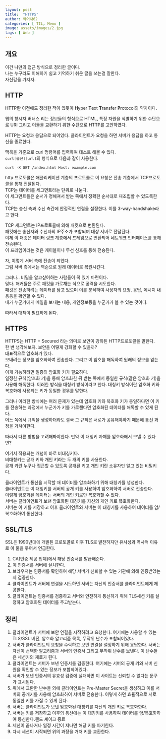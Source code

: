 ```yaml
---
layout: post
title:  "HTTPS"
author: 악어새62
categories: [ TIL, Memo ]
image: assets/images/2.jpg
tags: [ Web ]
---
```

## 개요

이건 나만의 접근 방식으로 정리한 글이다.  
나는 누구라도 이해하기 쉽고 기억하기 쉬운 글을 쓰는걸 잘한다.  
자신감을 가지자.

## HTTP

HTTP란 이전에도 정리한 적이 있듯이 **H**yper **T**ext **T**ransfer **P**rotocol의 약자이다.

웹의 창시자 버너스 리는 정보들의 형식으로 HTML, 특정 자원을 식별하기 위한 수단으로 URI 그리고 이들을 교환하기 위한 수단으로 HTTP를 고안하였다.

HTTP는 요청과 응답으로 되어있다. 클라이언트가 요청을 하면 서버가 응답을 하고 통신을 종료한다.  

맥북을 기준으로 curl 명령어를 입력하여 테스트 해볼 수 있다.  
`curl[옵션][url]`의 형식으로 다음과 같이 사용한다.  
```
curl -X GET /index.html Host: example.com
```

http 프로토콜은 애플리케이션 계층의 프로토콜로 이 요청은 전송 계층에서 TCP프로토콜을 통해 전달된다.  
TCP는 데이터를 세그먼트라는 단위로 나눈다.  
이 세그먼트들은 순서가 정해져서 받는 쪽에서 정확한 순서대로 재조립할 수 있도록한다.  
TCP는 송신 측과 수신 측간에 안정적인 연결을 설정한다. 이를 3-way-handshake라고 한다.

TCP 세그먼트는 IP프로토콜에 의해 패킷으로 변환된다.  
패킷에는 송신자와 수신자의 IP주소가 포함되며 대상 서버로 전달된다.  
이제 이 패킷은 데이터 링크 계층에서 프레임으로 변환되어 네트워크 인터페이스를 통해 전송된다.  
이 프레임이라는 것은 케이블이나 무선 신호를 통해 전송된다.  

자, 이렇게 서버 측에 전송이 되었다.  
그럼 서버 측에서는 역순으로 원래 데이터로 복원시킨다.  

그러나.. 비밀을 알고싶어하는 사람들이 꼭 있기 마련이다.  
맞다. 해커들은 주로 패킷을 가로채는 식으로 공격을 시도한다.  
패킷은 전송하려는 데이터를 담고 있으며 이를 분석하여 사용자의 요청, 응답, 메시지 내용등을 확인할 수 있다.  
내가 누군가에게 메일을 보내는 내용, 개인정보등을 누군가가 볼 수 있는 것이다.

따라서 대책이 필요하게 된다.

## HTTPS

HTTPS는 HTTP + Secured 라는 의미로 보안이 강화된 HTTP프로토콜을 말한다.  
한 번 생각해보자. 보안을 어떻게 강화할 수 있을까?  
대표적으로 암호화가 있다.  
보내려는 정보를 암호화하여 전송한다. 그리고 이 암호를 해독하여 원래의 정보를 얻는다.  
이게 가능하려면 일종의 암호화 키가 필요하다.  
일정한 규칙(암호화 키)을 통해 암호화한 뒤 받는 쪽에서 동일한 규칙(같은 암호화 키)을 사용해 해독한다. 이러한 방식을 대칭키 방식이라고 한다. 대칭키 방식이란 암호화 키와 복호화에 사용되는 키가 동일한 경우를 말한다.

그러나 이러한 방식에는 여러 문제가 있는데 암호화 키와 복호화 키가 동일하다면 이 키를 전송하는 과정에서 누군가가 키를 가로챈다면 암호화된 데이터를 해독할 수 있게 된다.  
어느 쪽에서 규칙을 생성하더라도 결국 그 규칙은 서로가 공유해야하기 때문에 통신 과정을 거쳐야한다.  

따라서 다른 방법을 고려해봐야한다. 
만약 이 대칭키 자체를 암호화해서 보낼 수 있다면?

여기서 적용되는 개념이 바로 비대칭키다.  
비대칭키는 공개 키와 개인 키라는 두 개의 키를 사용한다.  
공개 키란 누구나 접근할 수 있도록 공개된 키고 개인 키란 소유자만 알고 있는 비밀키다.  

클라이언트가 통신을 시작할 때 데이터를 암호화하기 위해 대칭키를 생성한다.  
클라이언트는 이 대칭키를 서버의 공개 키를 사용하여 암호화하여 서버로 전송한다.  
이렇게 암호화된 데이터는 서버의 개인 키로만 복호화할 수 있다.  
서버는 클라이언트가 보낸 암호화된 대칭키를 자신의 개인 키로 복호화한다.  
서버는 이 키를 저장하고 이후 클라이언트와 서버는 이 대칭키를 사용하여 데이터를 암/복호화하여 통신한다.

## SSL/TLS

SSL은 1990년대에 개발된 프로토콜로 이후 TLS로 발전하지만 유사성과 역사적 이유로 이 둘을 묶어서 언급한다.  

1. CA(인증 제공 업체)에서 해당 인증서를 발급해준다.  
2. 이 인증서를 서버에 설치한다.    
3. 브라우저는 인증서를 확인하여 해당 서버가 신뢰할 수 있는 기관에 의해 인증받았는지 검증한다.
4. 클라이언트가 서버에 연결을 시도하면 서버는 자신의 인증서를 클라이언트에게 제공한다.
5. 클라이언트는 인증서를 검증하고 서버와 안전하게 통신하기 위해 TLS세션 키를 설정하고 암호화된 데이터를 주고받는다.


## 정리

1. 클라이언트가 서버에 보안 연결을 시작하려고 요청한다. 여기에는 사용할 수 있는 TLS/SSL 버전, 암호화 알고리즘 목록, 무작위 난수가 포함되어있다.
2. 서버가 클라이언트의 요청을 수락하고 보안 연결을 설정하기 위해 응답한다. 서버는 자신이 선택한 알고리즘과 서버의 인증서 그리고 무작위 난수를 보낸다. 이 난수들은 세션키의 재료가 된다.
3. 클라이언트는 서버가 보낸 인증서를 검증한다. 여기에는 서버의 공개 키와 서버 신원을 확인할 수 있는 정보가 포함되어있다.
4. 서버가 보낸 인증서의 유효성 검증에 실패하면 이 사이트는 신뢰할 수 없다는 문구가 표시된다.
5. 위에서 교환한 난수들 외에 클라이언트는 Pre-Master Secret을 생성하고 이를 서버의 공개키를 사용해 암호화하여 서버로 전송한다. 이렇게 하면 효율적으로 서로 동일한 키를 가질 수 있게 된다.
6. 서버는 클라이언트가 보낸 암호화된 대칭키를 자신의 개인 키로 복호화한다.
7. 서버는 키를 저장하고 이후의 통신에는 이 대칭키를 사용하여 데이터를 암/복호화하여 통신한다.핸드 셰이크 종료
8. 세션이 끝나거나 일정 시간이 지나면 해당 키를 파기한다.
9. 다시 세션이 시작되면 위의 과정을 거쳐 키를 교환한다.